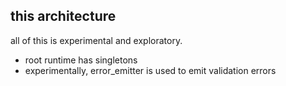 ## this architecture

all of this is experimental and exploratory.

  * root runtime has singletons
  * experimentally, error_emitter is used to emit validation errors


